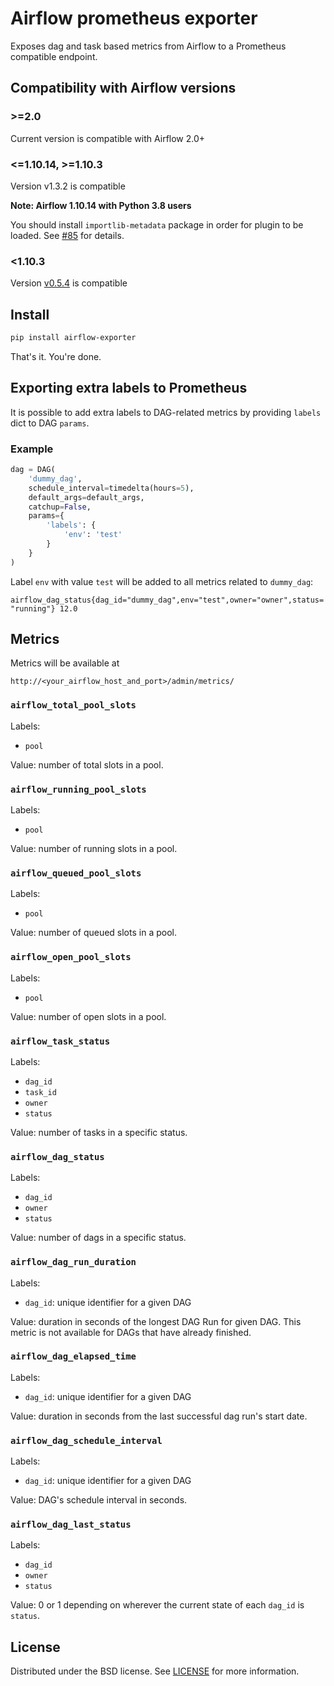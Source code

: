 # Airflow prometheus exporter

Exposes dag and task based metrics from Airflow to a Prometheus compatible endpoint.

## Compatibility with Airflow versions

### >=2.0
Current version is compatible with Airflow 2.0+

### <=1.10.14, >=1.10.3
Version v1.3.2 is compatible

**Note: Airflow 1.10.14 with Python 3.8 users**

You should install `importlib-metadata` package in order for plugin to be loaded. See [#85](https://github.com/epoch8/airflow-exporter/issues/85) for details.

### <1.10.3
Version [v0.5.4](https://github.com/epoch8/airflow-exporter/releases/tag/v0.5.4) is compatible

## Install

```sh
pip install airflow-exporter
```

That's it. You're done.

## Exporting extra labels to Prometheus

It is possible to add extra labels to DAG-related metrics by providing `labels` dict to DAG `params`.

### Example

```python
dag = DAG(
    'dummy_dag',
    schedule_interval=timedelta(hours=5),
    default_args=default_args,
    catchup=False,
    params={
        'labels': {
            'env': 'test'
        }
    }
)
```

Label `env` with value `test` will be added to all metrics related to `dummy_dag`:

`airflow_dag_status{dag_id="dummy_dag",env="test",owner="owner",status="running"} 12.0`

## Metrics

Metrics will be available at

```
http://<your_airflow_host_and_port>/admin/metrics/
```
### `airflow_total_pool_slots`

Labels:

* `pool`

Value: number of total slots in a pool.

### `airflow_running_pool_slots`

Labels:

* `pool`

Value: number of running slots in a pool.

### `airflow_queued_pool_slots`

Labels:

* `pool`

Value: number of queued slots in a pool.

### `airflow_open_pool_slots`

Labels:

* `pool`

Value: number of open slots in a pool.

### `airflow_task_status`

Labels:

* `dag_id`
* `task_id`
* `owner`
* `status`

Value: number of tasks in a specific status.

### `airflow_dag_status`

Labels:

* `dag_id`
* `owner`
* `status`

Value: number of dags in a specific status.

### `airflow_dag_run_duration`

Labels:

* `dag_id`: unique identifier for a given DAG

Value: duration in seconds of the longest DAG Run for given DAG. This metric
is not available for DAGs that have already finished.

### `airflow_dag_elapsed_time`

Labels:

* `dag_id`: unique identifier for a given DAG

Value: duration in seconds from the last successful dag run's start date.

### `airflow_dag_schedule_interval`

Labels:

* `dag_id`: unique identifier for a given DAG

Value: DAG's schedule interval in seconds.

### `airflow_dag_last_status`

Labels:

* `dag_id`
* `owner`
* `status`

Value: 0 or 1 depending on wherever the current state of each `dag_id` is `status`.

## License

Distributed under the BSD license. See [LICENSE](LICENSE) for more
information.
